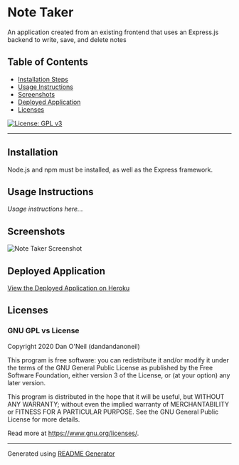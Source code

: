 # Note Taker
An application created from an existing frontend that uses an Express.js backend to write, save, and delete notes

## Table of Contents
- [Installation Steps](#installation)
- [Usage Instructions](#usage-instructions)
- [Screenshots](#screenshots)
- [Deployed Application](#deployed-application)
- [Licenses](#licenses)

[![License: GPL v3](https://img.shields.io/badge/License-GPLv3-blue.svg)](https://www.gnu.org/licenses/gpl-3.0)

---
## Installation 
Node.js and npm must be installed, as well as the Express framework.

## Usage Instructions
*Usage instructions here...*

## Screenshots
![Note Taker Screenshot](images/note-taker.png)

## Deployed  Application
[View the Deployed Application on Heroku](#)

## Licenses
### GNU GPL vs License

Copyright 2020 Dan O'Neil (dandandanoneil)

This program is free software: you can redistribute it and/or modify it under the terms of the GNU General Public License as published by the Free Software Foundation, either version 3 of the License, or (at your option) any later version.

This program is distributed in the hope that it will be useful, but WITHOUT ANY WARRANTY; without even the implied warranty of MERCHANTABILITY or FITNESS FOR A PARTICULAR PURPOSE.  See the GNU General Public License for more details.

Read more at <https://www.gnu.org/licenses/>.

---
Generated using [README Generator](https://github.com/dandandanoneil/readme-generator)